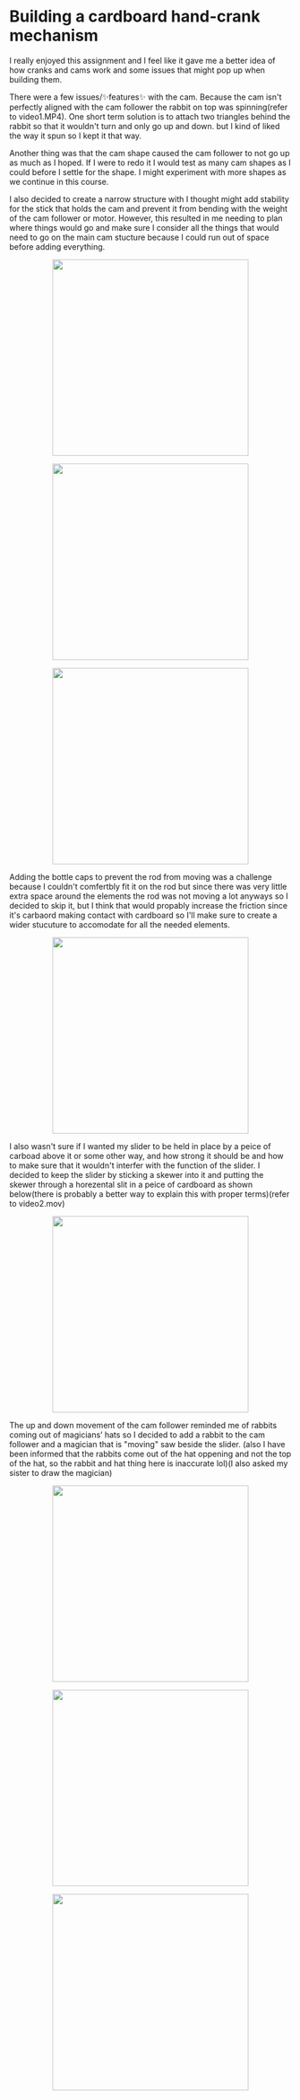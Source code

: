 # Building a cardboard hand-crank mechanism
I really enjoyed this assignment and I feel like it gave me a better idea of how cranks and cams work and some issues that might pop up when building them.

There were a few issues/✨features✨ with the cam. Because the cam isn't perfectly aligned with the cam follower the rabbit on top was spinning(refer to video1.MP4). One short term solution is to attach two triangles behind the rabbit so that it wouldn't turn and only go up and down. but I kind of liked the way it spun so I kept it that way.

Another thing was that the cam shape caused the cam follower to not go up as much as I hoped. If I were to redo it I would test as many cam shapes as I could before I settle for the shape. I might experiment with more shapes as we continue in this course.

I also decided to create a narrow structure with I thought might add stability for the stick that holds the cam and prevent it from bending with the weight of the cam follower or motor. However, this resulted in me needing to plan where things would go and make sure I consider all the things that would need to go on the main cam stucture because I could run out of space before adding everything. 
<p align="center">
  <img src="4.png" width="350" width="350">
</p>
<p align="center">
  <img src="5.png" width="350" width="350">
</p>
<p align="center">
  <img src="6.png" width="350" width="350">
</p>
Adding the bottle caps to prevent the rod from moving was a challenge because I couldn't comfertbly fit it on the rod but since there was very little extra space around the elements the rod was not moving a lot anyways so I decided to skip it, but I think that would propably increase the friction since it's carbaord making contact with cardboard so I'll make sure to create a wider stucuture to accomodate for all the needed elements.
<p align="center">
  <img src="7.png" width="350" width="350">
</p>

I also wasn't sure if I wanted my slider to be held in place by a peice of carboad above it or some other way, and how strong it should be and how to make sure that it wouldn't interfer with the function of the slider. I decided to keep the slider by sticking a skewer into it and putting the skewer through a horezental slit in a peice of cardboard as shown below(there is probably a better way to explain this with proper terms)(refer to video2.mov) 
<p align="center">
  <img src="8.png" width="350" width="350">
</p>

The up and down movement of the cam follower reminded me of rabbits coming out of magicians’ hats so I decided to add a rabbit to the cam follower and a magician that is "moving" saw beside the slider. (also I have been informed that the rabbits come out of the hat oppening and not the top of the hat, so the rabbit and hat thing here is inaccurate lol)(I also asked my sister to draw the magician)
<p align="center">
  <img src="9.jpeg" width="350" width="350">
</p>
<p align="center">
  <img src="2.png" width="350" width="350">
</p>
<p align="center">
  <img src="3.png" width="350" width="350">
</p>
